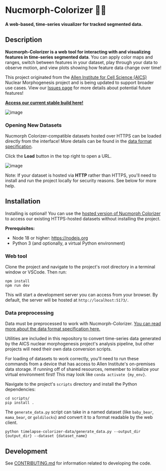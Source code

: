 # Nucmorph-Colorizer 🔬🎨

#### A web-based, time-series visualizer for tracked segmented data.

## Description

**Nucmorph-Colorizer is a web tool for interacting with and visualizing features in time-series segmented data**. You can apply color maps and ranges,
switch between features in your dataset, play through your data to observe motion, and view plots showing how feature data change over time!

This project originated from the [Allen Institute for Cell Science (AICS)](https://alleninstitute.org/division/cell-science/) Nuclear Morphogenesis
project and is being updated to support broader use cases. View our [Issues page](https://github.com/allen-cell-animated/nucmorph-colorizer/issues)
for more details about potential future features!

**[Access our current stable build here!](https://dev-aics-dtp-001.int.allencell.org/nucmorph-colorizer/dist/index.html)**

![image](https://github.com/allen-cell-animated/nucmorph-colorizer/assets/30200665/81130299-7e75-4fc2-a344-19aba7aae8a5)

### Opening New Datasets

Nucmorph Colorizer-compatible datasets hosted over HTTPS can be loaded directly from the interface! More details can be found in the [data format specification](./documentation/DATA_FORMAT.md).

Click the **Load** button in the top right to open a URL.

![image](https://github.com/allen-cell-animated/nucmorph-colorizer/assets/30200665/e2631a78-b0d6-49fc-bb93-cefc94a91a53)

Note: If your dataset is hosted via **HTTP** rather than HTTPS, you'll need to install and run the project locally for security reasons. See below for more help.

## Installation

Installing is optional! You can use the [hosted version of Nucmorph Colorizer](https://dev-aics-dtp-001.int.allencell.org/nucmorph-colorizer/dist/index.html)
to access our existing HTTPS-hosted datasets without installing the project.

**Prerequisites:**

- Node 18 or higher: https://nodejs.org
- Python 3 (and optionally, a virtual Python environment)

### Web tool

Clone the project and navigate to the project's root directory in a terminal window or VSCode. Then run:

```
npm install
npm run dev
```

This will start a development server you can access from your browser. By default, the server will be hosted at `http://localhost:5173/`.

### Data preprocessing

Data must be preprocessed to work with Nucmorph-Colorizer. [You can read more about the data format specification here.](./documentation/DATA_FORMAT.md)

Utilities are included in this repository to convert time-series data generated by the AICS nuclear morphogenesis project's analysis pipeline, but other projects will need their own data conversion scripts.

For loading of datasets to work correctly, you'll need to run these commands from a device that has access to Allen Institute's on-premises data storage. If running off of shared resources, remember to initialize your virtual environment first! This may look like `conda activate {my_env}`.

Navigate to the project's `scripts` directory and install the Python dependencies:

```
cd scripts/
pip install .
```

The `generate_data.py` script can take in a named dataset (like `baby_bear`, `mama_bear`, or `goldilocks`) and convert it to a format readable
by the web client.

```
python timelapse-colorizer-data/generate_data.py --output_dir {output_dir} --dataset {dataset_name}
```

## Development

See [CONTRIBUTING.md](CONTRIBUTING.md) for information related to developing the code.
